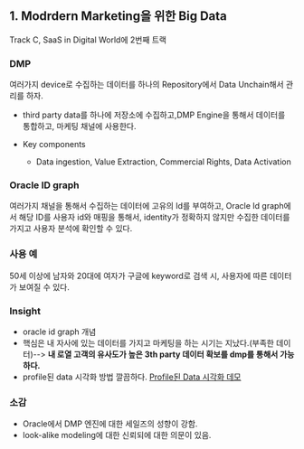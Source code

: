 ## 1. Modrdern Marketing을 위한 Big Data
Track C, SaaS in Digital World에 2번째 트랙

### DMP
여러가지 device로 수집하는 데이터를 하나의 Repository에서 Data Unchain해서 관리를 하자.
* third party data를 하나에 저장소에 수집하고,DMP Engine을 통해서 데이터를 통합하고, 마케팅 채널에 사용한다.

* Key components
  - Data ingestion, Value Extraction, Commercial Rights, Data Activation

### Oracle ID graph
여러가지 채널을 통해서 수집하는 데이터에 고유의 Id를 부여하고, Oracle Id graph에서 해당 ID를 사용자 id와 매핑을 통해서, identity가 정확하지 않지만 수집한 데이터를 가지고 사용자 분석에 확인할 수 있다.

### 사용 예
50세 이상에 남자와 20대에 여자가 구글에 keyword로 검색 시, 사용자에 따른 데이터가 보여질 수 있다.

### Insight
* oracle id graph 개념
* 핵심은 내 자사에 있는 데이터를 가지고 마케팅을 하는 시기는 지났다.(부족한 데이터)--> **내 로열 고객의 유사도가 높은 3th party 데이터 확보를 dmp를 통해서 가능하다.**
* profile된 data 시각화 방법 깔끔하다. [Profile된 Data 시각화 데모](www.oracle.com/webfoler)

### 소감
* Oracle에서 DMP 엔진에 대한 세일즈의 성향이 강함.
* look-alike modeling에 대한 신뢰되에 대한 의문이 있음.
